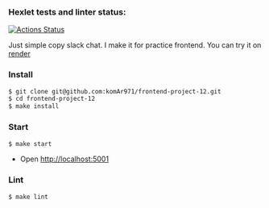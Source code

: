 ### Hexlet tests and linter status:

[![Actions Status](https://github.com/komAr971/frontend-project-12/actions/workflows/hexlet-check.yml/badge.svg)](https://github.com/komAr971/frontend-project-12/actions)

Just simple copy slack chat. I make it for practice frontend. You can try it on [render](https://frontend-project-12-g9sw.onrender.com/)

### Install

```bash
$ git clone git@github.com:komAr971/frontend-project-12.git
$ cd frontend-project-12
$ make install
```

### Start

```bash
$ make start
```

- Open <http://localhost:5001>

### Lint

```bash
$ make lint
```
